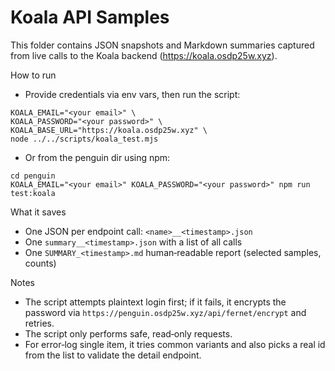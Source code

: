 # Koala API Samples

This folder contains JSON snapshots and Markdown summaries captured from live calls to the Koala backend (https://koala.osdp25w.xyz).

How to run
- Provide credentials via env vars, then run the script:

```
KOALA_EMAIL="<your email>" \
KOALA_PASSWORD="<your password>" \
KOALA_BASE_URL="https://koala.osdp25w.xyz" \
node ../../scripts/koala_test.mjs
```

- Or from the penguin dir using npm:

```
cd penguin
KOALA_EMAIL="<your email>" KOALA_PASSWORD="<your password>" npm run test:koala
```

What it saves
- One JSON per endpoint call: `<name>__<timestamp>.json`
- One `summary__<timestamp>.json` with a list of all calls
- One `SUMMARY_<timestamp>.md` human‑readable report (selected samples, counts)

Notes
- The script attempts plaintext login first; if it fails, it encrypts the password via `https://penguin.osdp25w.xyz/api/fernet/encrypt` and retries.
- The script only performs safe, read‑only requests.
- For error‑log single item, it tries common variants and also picks a real id from the list to validate the detail endpoint.
